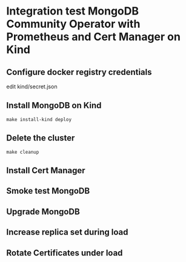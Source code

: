 # Integration test MongoDB Community Operator with Prometheus and Cert Manager on Kind

## Configure docker registry credentials
edit kind/secret.json

## Install MongoDB on Kind
```
make install-kind deploy
```
## Delete the cluster
```
make cleanup
```
## Install Cert Manager

## Smoke test MongoDB

## Upgrade MongoDB

## Increase replica set during load

## Rotate Certificates under load